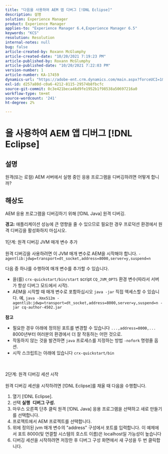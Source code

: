 ```yaml
---
title: "다음을 사용하여 AEM 앱 디버그 [!DNL Eclipse]"
description: 설명
solution: Experience Manager
product: Experience Manager
applies-to: "Experience Manager 6.4,Experience Manager 6.5"
keywords: "KCS"
resolution: Resolution
internal-notes: null
bug: false
article-created-by: Roxann McGlumphy
article-created-date: "10/20/2021 7:19:23 PM"
article-published-by: Roxann McGlumphy
article-published-date: "10/20/2021 7:22:03 PM"
version-number: 1
article-number: KA-17459
dynamics-url: "https://adobe-ent.crm.dynamics.com/main.aspx?forceUCI=1&pagetype=entityrecord&etn=knowledgearticle&id=6d81c49c-da31-ec11-b6e5-000d3a5ba97a"
exl-id: d257a80d-c0a6-4212-8115-29574b8fbcfc
source-git-commit: 0c3e421beca46d9fe1952b1f98538a50697216a0
workflow-type: tm+mt
source-wordcount: '241'
ht-degree: 2%

---
```


# 을 사용하여 AEM 앱 디버그 [!DNL Eclipse]

## 설명


원격(또는 로컬) AEM 서버에서 실행 중인 응용 프로그램을 디버깅하려면 어떻게 합니까?


## 해상도


AEM 응용 프로그램을 디버깅하기 위해 [!DNL Java] 원격 디버깅.

<b>경고:</b> 애플리케이션 성능에 큰 영향을 줄 수 있으므로 필요한 경우 프로덕션 환경에서 원격 디버깅을 활성화하지 마십시오.
<br><br>1단계: 원격 디버깅 JVM 매개 변수 추가<br><br>
원격 디버깅을 사용하려면 이 JVM 매개 변수로 AEM을 시작해야 합니다.
`-agentlib:jdwp=transport=dt_socket,address=8000,server=y,suspend=n`

다음 중 하나를 수행하여 매개 변수를 추가할 수 있습니다.

- 을(를) `crx-quickstart/bin/start` script `CQ_JVM_OPTS` 환경 변수(따라서 서버가 항상 디버그 모드에서 시작).
- AEM을 시작할 때 매개 변수로 포함하십시오 `java -jar` 직접 액세스할 수 있습니다. 예, `java -Xmx512m -agentlib:jdwp=transport=dt_socket,address=8000,server=y,suspend=n -jar cq-author-4502.jar`


<b>참고</b>

- 필요한 경우 아래에 정의된 포트를 변경할 수 있습니다 `...,address=8000,...` 8000년부터 여러분의 환경에서 더 잘 작동하는 어떤 것으로.
- 작동하지 않는 것을 발견하면 `java` 프로세스를 지정하는 방법 `-nofork` 명령줄 옵션.
- 시작 스크립트는 아래에 있습니다 `crx-quickstart/bin`

<br><br>2단계: 원격 디버깅 세션 시작<br><br>
원격 디버깅 세션을 시작하려면 [!DNL Eclipse]를 채울 때 다음을 수행합니다.

1. 열기 [!DNL Eclipse].
2. 선택 <b>실행</b>  <b>디버그 구성.</b>
3. 마우스 오른쪽 단추 클릭 원격 [!DNL Java] 응용 프로그램을 선택하고 새로 만들기를 선택합니다.
4. 프로젝트에서 AEM 프로젝트를 선택합니다.
5. 위에 정의된 jvm 매개 변수의 &quot;address&quot; 구성에서 포트를 입력합니다. 이 예제에서 포트 8000(및 연결할 시스템의 호스트 이름)은 localhost일 가능성이 높습니다
6. 디버깅 세션을 시작하려면 저장한 후 디버그 구성 화면에서 새 구성을 두 번 클릭합니다.
